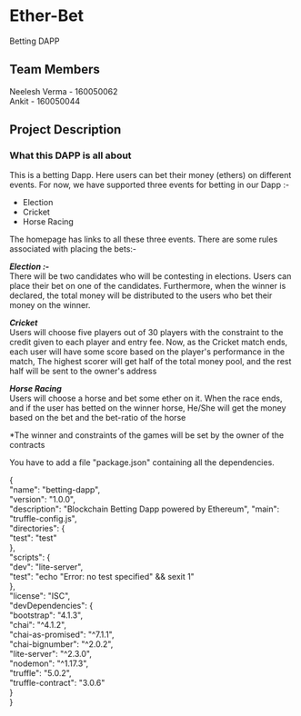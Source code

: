 # Ether-Bet
Betting DAPP

## Team Members  

Neelesh Verma - 160050062  
Ankit - 160050044  

## Project Description  

### What this DAPP is all about  
This is a betting Dapp. Here users can bet their money (ethers) on different events. For now, we have supported three events for betting in our Dapp :-
- Election
- Cricket
- Horse Racing

The homepage has links to all these three events. There are some rules associated with placing the bets:-  

***Election :-***  
There will be two candidates who will be contesting in elections. Users can place their bet on one of the candidates. Furthermore, when the winner is declared, the total money will be distributed to the users who bet their money on the winner.

***Cricket***  
Users will choose five players out of 30 players with the constraint to the credit given to each player and entry fee. Now, as the Cricket match ends, each user will have some score based on the player's performance in the match, The highest scorer will get half of the total money pool, and the rest half will be sent to the owner's address

***Horse Racing***  
Users will choose a horse and bet some ether on it.
When the race ends, and if the user has betted on the winner horse, He/She will get the money based on the bet and the bet-ratio of the horse


*The winner and constraints of the games will be set by the owner of the contracts

You have to add a file "package.json" containing all the dependencies.  
  
{  
  "name": "betting-dapp",  
  "version": "1.0.0",  
  "description": "Blockchain Betting Dapp powered by Ethereum",
  "main": "truffle-config.js",  
  "directories": {  
    "test": "test"  
  },  
  "scripts": {  
    "dev": "lite-server",  
    "test": "echo \"Error: no test specified\" && sexit 1"  
  },  
  "license": "ISC",  
  "devDependencies": {  
    "bootstrap": "4.1.3",  
    "chai": "^4.1.2",  
    "chai-as-promised": "^7.1.1",  
    "chai-bignumber": "^2.0.2",  
    "lite-server": "^2.3.0",  
    "nodemon": "^1.17.3",  
    "truffle": "5.0.2",  
    "truffle-contract": "3.0.6"  
  }  
}  
